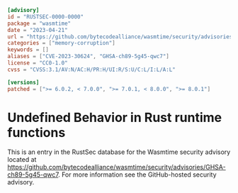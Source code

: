 ```toml
[advisory]
id = "RUSTSEC-0000-0000"
package = "wasmtime"
date = "2023-04-21"
url = "https://github.com/bytecodealliance/wasmtime/security/advisories/GHSA-ch89-5g45-qwc7"
categories = ["memory-corruption"]
keywords = []
aliases = ["CVE-2023-30624", "GHSA-ch89-5g45-qwc7"]
license = "CC0-1.0"
cvss = "CVSS:3.1/AV:N/AC:H/PR:H/UI:R/S:U/C:L/I:L/A:L"

[versions]
patched = [">= 6.0.2, < 7.0.0", ">= 7.0.1, < 8.0.0", ">= 8.0.1"]
```

# Undefined Behavior in Rust runtime functions

This is an entry in the RustSec database for the Wasmtime security advisory
located at
https://github.com/bytecodealliance/wasmtime/security/advisories/GHSA-ch89-5g45-qwc7.
For more information see the GitHub-hosted security advisory.

